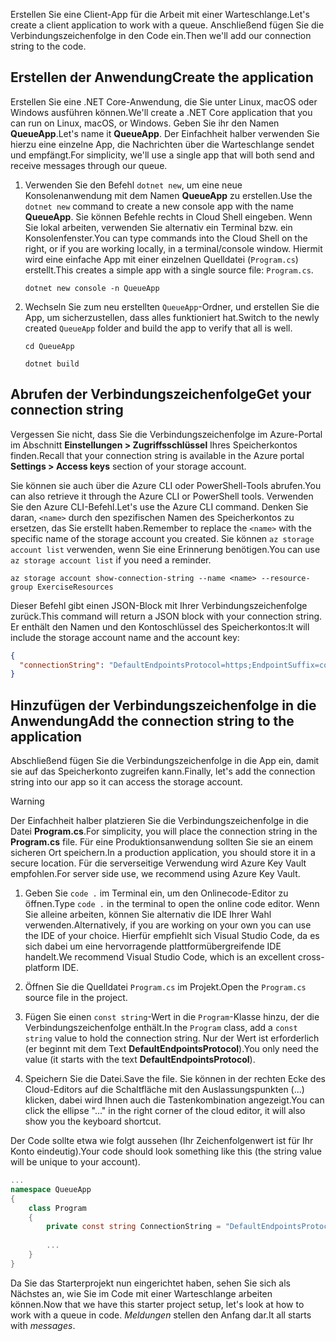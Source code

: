 <span data-ttu-id="932b5-101">Erstellen Sie eine Client-App für die Arbeit mit einer Warteschlange.</span><span class="sxs-lookup"><span data-stu-id="932b5-101">Let's create a client application to work with a queue.</span></span> <span data-ttu-id="932b5-102">Anschließend fügen Sie die Verbindungszeichenfolge in den Code ein.</span><span class="sxs-lookup"><span data-stu-id="932b5-102">Then we'll add our connection string to the code.</span></span>

## <a name="create-the-application"></a><span data-ttu-id="932b5-103">Erstellen der Anwendung</span><span class="sxs-lookup"><span data-stu-id="932b5-103">Create the application</span></span>

<span data-ttu-id="932b5-104">Erstellen Sie eine .NET Core-Anwendung, die Sie unter Linux, macOS oder Windows ausführen können.</span><span class="sxs-lookup"><span data-stu-id="932b5-104">We'll create a .NET Core application that you can run on Linux, macOS, or Windows.</span></span> <span data-ttu-id="932b5-105">Geben Sie ihr den Namen **QueueApp**.</span><span class="sxs-lookup"><span data-stu-id="932b5-105">Let's name it **QueueApp**.</span></span> <span data-ttu-id="932b5-106">Der Einfachheit halber verwenden Sie hierzu eine einzelne App, die Nachrichten über die Warteschlange sendet und empfängt.</span><span class="sxs-lookup"><span data-stu-id="932b5-106">For simplicity, we'll use a single app that will both send and receive messages through our queue.</span></span>

1. <span data-ttu-id="932b5-107">Verwenden Sie den Befehl `dotnet new`, um eine neue Konsolenanwendung mit dem Namen **QueueApp** zu erstellen.</span><span class="sxs-lookup"><span data-stu-id="932b5-107">Use the `dotnet new` command to create a new console app with the name **QueueApp**.</span></span> <span data-ttu-id="932b5-108">Sie können Befehle rechts in Cloud Shell eingeben. Wenn Sie lokal arbeiten, verwenden Sie alternativ ein Terminal bzw. ein Konsolenfenster.</span><span class="sxs-lookup"><span data-stu-id="932b5-108">You can type commands into the Cloud Shell on the right, or if you are working locally, in a terminal/console window.</span></span> <span data-ttu-id="932b5-109">Hiermit wird eine einfache App mit einer einzelnen Quelldatei (`Program.cs`) erstellt.</span><span class="sxs-lookup"><span data-stu-id="932b5-109">This creates a simple app with a single source file: `Program.cs`.</span></span>

    ```azurecli
    dotnet new console -n QueueApp
    ```

1. <span data-ttu-id="932b5-110">Wechseln Sie zum neu erstellten `QueueApp`-Ordner, und erstellen Sie die App, um sicherzustellen, dass alles funktioniert hat.</span><span class="sxs-lookup"><span data-stu-id="932b5-110">Switch to the newly created `QueueApp` folder and build the app to verify that all is well.</span></span>

    ```azurecli
    cd QueueApp
    ```

    ```azurecli
    dotnet build
    ```

## <a name="get-your-connection-string"></a><span data-ttu-id="932b5-111">Abrufen der Verbindungszeichenfolge</span><span class="sxs-lookup"><span data-stu-id="932b5-111">Get your connection string</span></span>

<span data-ttu-id="932b5-112">Vergessen Sie nicht, dass Sie die Verbindungszeichenfolge im Azure-Portal im Abschnitt **Einstellungen > Zugriffsschlüssel** Ihres Speicherkontos finden.</span><span class="sxs-lookup"><span data-stu-id="932b5-112">Recall that your connection string is available in the Azure portal **Settings > Access keys** section of your storage account.</span></span>

<span data-ttu-id="932b5-113">Sie können sie auch über die Azure CLI oder PowerShell-Tools abrufen.</span><span class="sxs-lookup"><span data-stu-id="932b5-113">You can also retrieve it through the Azure CLI or PowerShell tools.</span></span> <span data-ttu-id="932b5-114">Verwenden Sie den Azure CLI-Befehl.</span><span class="sxs-lookup"><span data-stu-id="932b5-114">Let's use the Azure CLI command.</span></span> <span data-ttu-id="932b5-115">Denken Sie daran, `<name>` durch den spezifischen Namen des Speicherkontos zu ersetzen, das Sie erstellt haben.</span><span class="sxs-lookup"><span data-stu-id="932b5-115">Remember to replace the `<name>` with the specific name of the storage account you created.</span></span> <span data-ttu-id="932b5-116">Sie können `az storage account list` verwenden, wenn Sie eine Erinnerung benötigen.</span><span class="sxs-lookup"><span data-stu-id="932b5-116">You can use `az storage account list` if you need a reminder.</span></span>

```azurecli
az storage account show-connection-string --name <name> --resource-group ExerciseResources
```

<span data-ttu-id="932b5-117">Dieser Befehl gibt einen JSON-Block mit Ihrer Verbindungszeichenfolge zurück.</span><span class="sxs-lookup"><span data-stu-id="932b5-117">This command will return a JSON block with your connection string.</span></span> <span data-ttu-id="932b5-118">Er enthält den Namen und den Kontoschlüssel des Speicherkontos:</span><span class="sxs-lookup"><span data-stu-id="932b5-118">It will include the storage account name and the account key:</span></span>

```json
{
  "connectionString": "DefaultEndpointsProtocol=https;EndpointSuffix=core.windows.net;AccountName=<name>;AccountKey=vyw6aKz2PtSAgQ4ljJQgJFgxbCETdXt39ZyYQ5fLqoBJj/gT+43TbrhoVco7Rqj/AAJVlvFORRfnYqGHiX9QcQ=="
}
```

## <a name="add-the-connection-string-to-the-application"></a><span data-ttu-id="932b5-119">Hinzufügen der Verbindungszeichenfolge in die Anwendung</span><span class="sxs-lookup"><span data-stu-id="932b5-119">Add the connection string to the application</span></span>

<span data-ttu-id="932b5-120">Abschließend fügen Sie die Verbindungszeichenfolge in die App ein, damit sie auf das Speicherkonto zugreifen kann.</span><span class="sxs-lookup"><span data-stu-id="932b5-120">Finally, let's add the connection string into our app so it can access the storage account.</span></span>

> [!WARNING]
> <span data-ttu-id="932b5-121">Der Einfachheit halber platzieren Sie die Verbindungszeichenfolge in die Datei **Program.cs**.</span><span class="sxs-lookup"><span data-stu-id="932b5-121">For simplicity, you will place the connection string in the **Program.cs** file.</span></span> <span data-ttu-id="932b5-122">Für eine Produktionsanwendung sollten Sie sie an einem sicheren Ort speichern.</span><span class="sxs-lookup"><span data-stu-id="932b5-122">In a production application, you should store it in a secure location.</span></span> <span data-ttu-id="932b5-123">Für die serverseitige Verwendung wird Azure Key Vault empfohlen.</span><span class="sxs-lookup"><span data-stu-id="932b5-123">For server side use, we recommend using Azure Key Vault.</span></span>

1. <span data-ttu-id="932b5-124">Geben Sie `code .` im Terminal ein, um den Onlinecode-Editor zu öffnen.</span><span class="sxs-lookup"><span data-stu-id="932b5-124">Type `code .` in the terminal to open the online code editor.</span></span> <span data-ttu-id="932b5-125">Wenn Sie alleine arbeiten, können Sie alternativ die IDE Ihrer Wahl verwenden.</span><span class="sxs-lookup"><span data-stu-id="932b5-125">Alternatively, if you are working on your own you can use the IDE of your choice.</span></span> <span data-ttu-id="932b5-126">Hierfür empfiehlt sich Visual Studio Code, da es sich dabei um eine hervorragende plattformübergreifende IDE handelt.</span><span class="sxs-lookup"><span data-stu-id="932b5-126">We recommend Visual Studio Code, which is an excellent cross-platform IDE.</span></span>

1. <span data-ttu-id="932b5-127">Öffnen Sie die Quelldatei `Program.cs` im Projekt.</span><span class="sxs-lookup"><span data-stu-id="932b5-127">Open the `Program.cs` source file in the project.</span></span>

1. <span data-ttu-id="932b5-128">Fügen Sie einen `const string`-Wert in die `Program`-Klasse hinzu, der die Verbindungszeichenfolge enthält.</span><span class="sxs-lookup"><span data-stu-id="932b5-128">In the `Program` class, add a `const string` value to hold the connection string.</span></span> <span data-ttu-id="932b5-129">Nur der Wert ist erforderlich (er beginnt mit dem Text **DefaultEndpointsProtocol**).</span><span class="sxs-lookup"><span data-stu-id="932b5-129">You only need the value (it starts with the text **DefaultEndpointsProtocol**).</span></span>

1. <span data-ttu-id="932b5-130">Speichern Sie die Datei.</span><span class="sxs-lookup"><span data-stu-id="932b5-130">Save the file.</span></span> <span data-ttu-id="932b5-131">Sie können in der rechten Ecke des Cloud-Editors auf die Schaltfläche mit den Auslassungspunkten (...) klicken, dabei wird Ihnen auch die Tastenkombination angezeigt.</span><span class="sxs-lookup"><span data-stu-id="932b5-131">You can click the ellipse "..." in the right corner of the cloud editor, it will also show you the keyboard shortcut.</span></span>

<span data-ttu-id="932b5-132">Der Code sollte etwa wie folgt aussehen (Ihr Zeichenfolgenwert ist für Ihr Konto eindeutig).</span><span class="sxs-lookup"><span data-stu-id="932b5-132">Your code should look something like this (the string value will be unique to your account).</span></span>

```csharp
...
namespace QueueApp
{
    class Program
    {
        private const string ConnectionString = "DefaultEndpointsProtocol=https; ...";
        
        ...
    }
}
```

<span data-ttu-id="932b5-133">Da Sie das Starterprojekt nun eingerichtet haben, sehen Sie sich als Nächstes an, wie Sie im Code mit einer Warteschlange arbeiten können.</span><span class="sxs-lookup"><span data-stu-id="932b5-133">Now that we have this starter project setup, let's look at how to work with a queue in code.</span></span> <span data-ttu-id="932b5-134">_Meldungen_ stellen den Anfang dar.</span><span class="sxs-lookup"><span data-stu-id="932b5-134">It all starts with _messages_.</span></span>